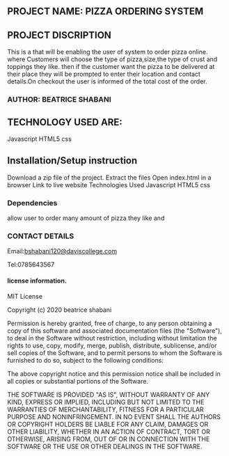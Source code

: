 
## PROJECT NAME: PIZZA ORDERING SYSTEM
## PROJECT DISCRIPTION

This is a that will be enabling the user of system to order pizza online. where Customers will choose the type of pizza,size,the type of crust and  toppings they like. then if the customer want the pizza to be delivered at their place they will be prompted to enter their location and contact details.On checkout the user is informed of the total cost of the order.

### AUTHOR: BEATRICE SHABANI

## TECHNOLOGY USED ARE:

Javascript
HTML5
css

## Installation/Setup instruction

 Download a zip file of the project.
Extract the files
Open index.html in a browser
Link to live website
Technologies Used
Javascript
HTML5
css
###  Dependencies
allow user to order many amount of pizza they like and

### CONTACT DETAILS
Email:bshabani120@daviscollege.com

Tel:0785643567




 #### license information.

MIT License

Copyright (c) 2020 beatrice shabani

Permission is hereby granted, free of charge, to any person obtaining a copy
of this software and associated documentation files (the "Software"), to deal
in the Software without restriction, including without limitation the rights
to use, copy, modify, merge, publish, distribute, sublicense, and/or sell
copies of the Software, and to permit persons to whom the Software is
furnished to do so, subject to the following conditions:

The above copyright notice and this permission notice shall be included in all
copies or substantial portions of the Software.

THE SOFTWARE IS PROVIDED "AS IS", WITHOUT WARRANTY OF ANY KIND, EXPRESS OR
IMPLIED, INCLUDING BUT NOT LIMITED TO THE WARRANTIES OF MERCHANTABILITY,
FITNESS FOR A PARTICULAR PURPOSE AND NONINFRINGEMENT. IN NO EVENT SHALL THE
AUTHORS OR COPYRIGHT HOLDERS BE LIABLE FOR ANY CLAIM, DAMAGES OR OTHER
LIABILITY, WHETHER IN AN ACTION OF CONTRACT, TORT OR OTHERWISE, ARISING FROM,
OUT OF OR IN CONNECTION WITH THE SOFTWARE OR THE USE OR OTHER DEALINGS IN THE
SOFTWARE.
